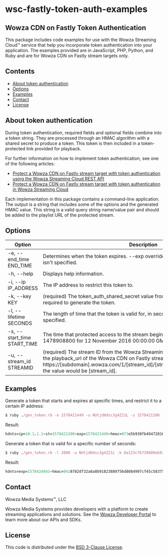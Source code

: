 # wsc-fastly-token-auth-examples

## Wowza CDN on Fastly Token Authentication

This package includes code examples for use with the Wowza Streaming Cloud&trade; service that help you incorporate token authentication into your application. The examples provided are in JavaScript, PHP, Python, and Ruby and are for Wowza CDN on Fastly stream targets only.

## Contents
- [About token authentication](#about)
- [Options](#options)
- [Examples](#examples)
- [Contact](#contact)
- [License](#license)

<a name="about"></a>

## About token authentication
During token authentication, required fields and optional fields combine
into a token string. They are processed through an HMAC algorithm with a shared secret to produce a token.  This token is then
included in a token-protected link provided for playback.

For further information on how to implement token authentication, see one of the following articles:
* [Protect a Wowza CDN on Fastly stream target with token authentication using the Wowza Streaming Cloud REST API](https://www.wowza.com/docs/protect-a-wowza-cdn-on-fastly-stream-target-with-token-authentication-using-the-wowza-streaming-cloud-rest-api)
* [Protect a Wowza CDN on Fastly stream target with token authentication in Wowza Streaming Cloud](https://www.wowza.com/docs/protect-a-wowza-cdn-on-fastly-stream-target-with-token-authentication-in-wowza-streaming-cloud)

Each implementation in this package contains a command-line application. The output is a string that includes some of the options and the generated HMAC value. This string is a valid query string name/value pair and should be added to the playlist URL of the protected stream.

## Options 

| Option                      | Description                                                                                                                                                                                                                                                                                          |
|-----------------------------|------------------------------------------------------------------------------------------------------------------------------------------------------------------------------------------------------------------------------------------------------------------------------------------------------|
| -e, --end_time END_TIME     | Determines when the token expires. --exp overrides --lifetime. Required if lifetime isn't specified.                                                                                                                                                                                                 |
| -h, --help                  | Displays help information.                                                                                                                                                                                                                                                                           |
| -i, --ip IP_ADDRESS         | The IP address to restrict this token to.                                                                                                                                                                                                                                                            |
| -k, --key KEY               | (required) The token_auth_shared_secret value from Wowza Streaming Cloud required to generate the token.                                                                                                                                                                                             |
| -l, --lifetime SECONDS      | The length of time that the token is valid for, in seconds. Required if end_time isn't specified.                                                                                                                                                                                                    |
| -s, --start_time START_TIME | The time that protected access to the stream begins, in UTC seconds. For example, 1478908800 for 12 November 2016 00:00:00 GMT. Use now for the current time.                                                                                                                                        |
| -u, --stream_id STREAMID    | (required) The stream ID from the Wowza Streaming Cloud playback URL, which is the playback_url of the Wowza CDN on Fastly stream target. Using this example, https://[subdomain].wowza.com/1/[stream_id]/[stream_name]/hls/live/playlist.m3u8, the value would be [stream_id]. |


## Examples

Generate a token that starts and expires at specific times, and restrict it to a certain IP address:

```ruby
$ ruby ./gen_token.rb -e 1578421449 -u NUtjdHdsc3g4Z21L -s 1578421200 -i 10.1.1.1 -k 8a123c7b730600eb92360640ce91a32d
```

Result:
```ruby
hdnts=ip=10.1.1.1~st=1578421200~exp=1578421449~hmac=073e5b930fb494728164cad5da037eb2e9429282f33f9f89df04241bd530f74d
```

Generate a token that is valid for a specific number of seconds:
 
```ruby
$ ruby ./gen_token.rb -l 2000 -u NUtjdHdsc3g4Z21L -k 8a123c7b730600eb92360640ce91a32d
```

Result:
```ruby
hdnts=exp=1578424041~hmac=0428782df32a8a8b91823889756d8084997cf45c58375d526dc9852808b35721
```

## Contact

Wowza Media Systems™, LLC

Wowza Media Systems provides developers with a platform to create streaming applications and solutions. See the [Wowza Developer Portal](https://www.wowza.com/resources/developers) to learn more about our APIs and SDKs.

## License

This code is distributed under the [BSD 3-Clause License](https://github.com/WowzaMediaSystems/wsc-fastly-token-auth-examples/blob/master/LICENSE.txt).